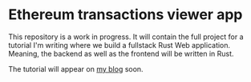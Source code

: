 # Ethereum transactions viewer app

This repository is a work in progress. It will contain the full project for a tutorial I'm writing where we build a fullstack Rust Web application. Meaning, the backend as well as the frontend will be written in Rust.

The tutorial will appear on [my blog](https://tms-dev-blog.com/) soon.